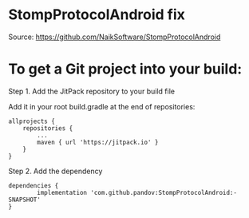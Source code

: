 # StompProtocolAndroid fix

Source: https://github.com/NaikSoftware/StompProtocolAndroid

# To get a Git project into your build:

Step 1. Add the JitPack repository to your build file

Add it in your root build.gradle at the end of repositories:

	allprojects {
		repositories {
			...
			maven { url 'https://jitpack.io' }
		}
	}

Step 2. Add the dependency

	dependencies {
	        implementation 'com.github.pandov:StompProtocolAndroid:-SNAPSHOT'
	}

